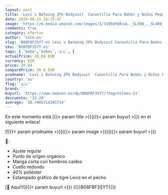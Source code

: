 ```yaml
---
layout: post
title: 'Levi s Batwing 2Pk Bodysuit  Canastilla Para Bebés y Niños Pequeños Unisex bebé  Blanco  0-6 meses'
date: 2024-09-21 16:15:47
image: 'https://m.media-amazon.com/images/I/3196UhQ8cwL._SL500_._SL400_.jpg'
comments: true
category: ofertas
author: 'tole.es'
slug: 'B08FBF3SYT-es Levi s Batwing 2Pk Bodysuit Canastilla Para Bebés y Niños...'
sku: 'B08FBF3SYT-es'
tags: [ 'bebé','bebés','🇪🇸', ]
actualPrice: 20.04 EUR
currency: EUR
price: 20.04
comparePrice: 30.0 EUR
prodname: 'Levi s Batwing 2Pk Bodysuit  Canastilla Para Bebés y Niños Pequeños Unisex bebé  Blanco  0-6 meses'
country: 'es'
flag: '🇪🇸'
brand: ''
buyurl: 'https://www.amazon.es/dp/B08FBF3SYT/?tag=tolees-21'
descuento: '33.20'
average: '18.7485714285714'
---
```


En este momento está [{{< param title >}}]({{< param buyurl >}}) en el siguiente enlace!

[![{{< param prodname >}}]({{< param image >}})]({{< param buyurl >}})

🔎:

- Ajuste regular
- Punto de origen orgánico
- Manga corta con hombros caídos
- Cuello redondo
- 40% poliéster
- Estampado gráfico de tigre Levis en el pecho

[🛒 Aquí!!!]({{< param buyurl >}})
{{<world>}}B08FBF3SYT{{</world>}}
